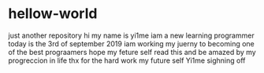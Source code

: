 # hellow-world
just another repository
hi my name is yi1me iam a new learning programmer today is the 3rd of september 2019 iam working my juerny to becoming one of the best prograamers 
hope my feture self read this and be amazed by my progreccion in life 
thx for the hard work my future self 
Yi1me sighning off
